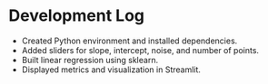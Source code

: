 # Development Log
- Created Python environment and installed dependencies.
- Added sliders for slope, intercept, noise, and number of points.
- Built linear regression using sklearn.
- Displayed metrics and visualization in Streamlit.
